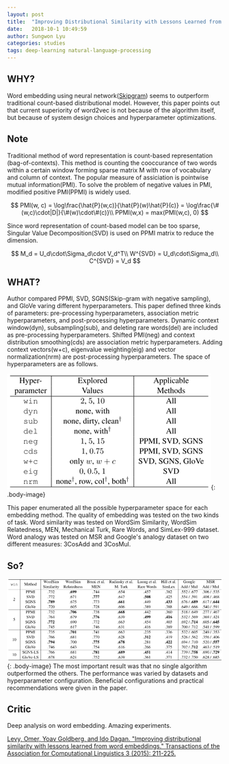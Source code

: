 ```yaml
---
layout: post
title:  "Improving Distributional Similarity with Lessons Learned from Wrod Embeddings"
date:   2018-10-1 10:49:59
author: Sungwon Lyu
categories: studies
tags: deep-learning natural-language-processing
---
```

## WHY? 
Word embedding using neural network([Skipgram](https://lyusungwon.github.io/natural-language-processing/2018/01/05/skipgram2.html)) seems to outperform traditional count-based distributional model. However, this paper points out that current superiority of word2vec is not because of the algorithm itself, but because of system design choices and hyperparameter optimizations. 

## Note
Traditional method of word representation is count-based representation (bag-of-contexts). This method is counting the cooccurance of two words within a certain window forming sparse matrix M with row of vocabulary and column of context. The popular measure of assiciation is pointwise mutual information(PMI). To solve the problem of negative values in PMI, modified positive PMI(PPMI) is widely used. 

$$
PMI(w, c) = \log\frac{\hat{P}(w,c)}{\hat{P}(w)\hat{P}(c)} = \log\frac{\#(w,c)\cdot|D|}{\#(w)\cdot\#(c)}\\
PPMI(w,x) = max(PMI(w,c), 0)
$$

Since word representation of count-based model can be too sparse, Singular Value Decomposition(SVD) is used on PPMI matrix to reduce the dimension. 

$$
M_d = U_d\cdot\Sigma_d\cdot V_d^T\\
W^{SVD} = U_d\cdot\Sigma_d\\
C^{SVD} = V_d
$$

## WHAT?
Author compared PPMI, SVD, SGNS(Skip-gram with negative sampling), and GloVe varing different hyperparameters. This paper defined three kinds of parameters: pre-processing hyperparameters, association metric hyperparameters, and post-processing hyperparameters. Dynamic context window(dyn), subsampling(sub), and deleting rare words(del) are included as pre-processing hyperparameters. Shifted PMI(neg) and context distribution smoothing(cds) are association metric hyperparameters. Adding context vectors(w+c), eigenvalue weighting(eig) and vector normalization(nrm) are post-processing hyperparameters. The space of hyperparameters are as follows.

![image](/assets/images/ids1.png){: .body-image}

This paper enumerated all the possible hyperparameter space for each embedding method. The quality of embedding was tested on the two kinds of task. Word similarity was tested on WordSim Similarity, WordSim  Relatedness, MEN, Mechanical Turk, Rare Words, and SimLex-999 dataset. Word analogy was tested on MSR and Google's analogy dataset on two different measures: 3CosAdd and 3CosMul.

## So?
![image](/assets/images/ids2.png){: .body-image}
The most important result was that no single algorithm outperformed the others. The performance was varied by datasets and hyperparameter configuration. Beneficial configurations and practical recommendations were given in the paper. 

## Critic
Deep analysis on word embedding. Amazing experiments.

[Levy, Omer, Yoav Goldberg, and Ido Dagan. "Improving distributional similarity with lessons learned from word embeddings." Transactions of the Association for Computational Linguistics 3 (2015): 211-225.](https://www.transacl.org/ojs/index.php/tacl/article/view/570)